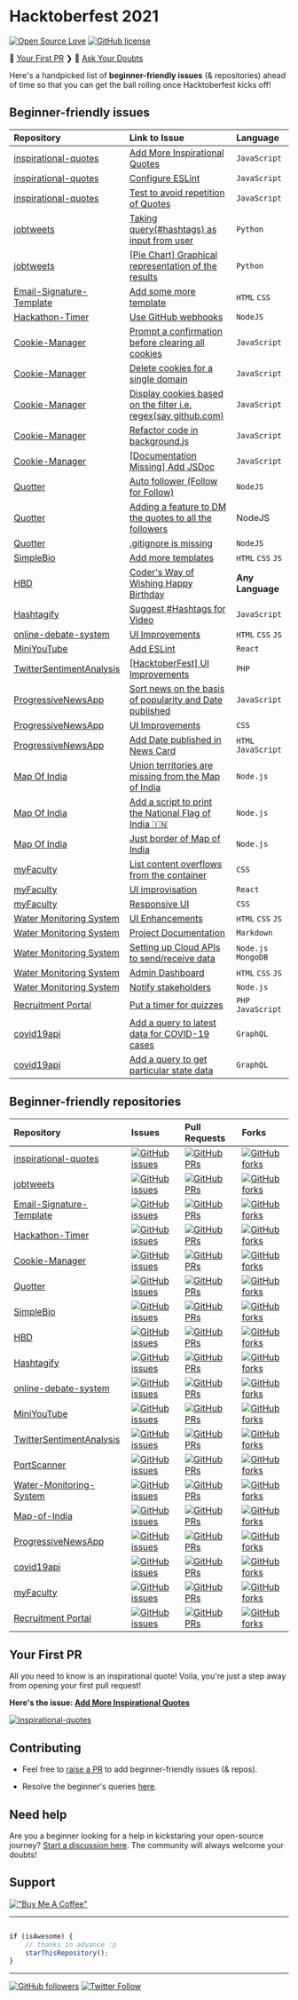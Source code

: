 # Hacktoberfest 2021

[![Open Source Love](https://badges.frapsoft.com/os/v2/open-source.svg?v=103)](https://github.com/vinitshahdeo) [![GitHub license](https://img.shields.io/github/license/vinitshahdeo/HacktoberFest2K19?logo=GITHUB&style=flat)](https://github.com/vinitshahdeo/Hacktoberfest2021/blob/master/LICENSE)

🚀 [Your First PR](Your-First-PR) ❯ 💬 [Ask Your Doubts](https://github.com/vinitshahdeo/Hacktoberfest2021/discussions/1)

Here's a handpicked list of **beginner-friendly issues** (& repositories) ahead of time so that you can get the ball rolling once Hacktoberfest kicks off!

## Beginner-friendly issues

| Repository| Link to Issue  | Language  |
|:--|:--|:--|
| [inspirational-quotes](https://github.com/vinitshahdeo/inspirational-quotes) | [Add More Inspirational Quotes](https://github.com/vinitshahdeo/inspirational-quotes/issues/4)  | `JavaScript`  |
| [inspirational-quotes](https://github.com/vinitshahdeo/inspirational-quotes) | [Configure ESLint](https://github.com/vinitshahdeo/inspirational-quotes/issues/277)  | `JavaScript`  |
| [inspirational-quotes](https://github.com/vinitshahdeo/inspirational-quotes) | [Test to avoid repetition of Quotes](https://github.com/vinitshahdeo/inspirational-quotes/issues/120)  | `JavaScript`  |
| [jobtweets](https://github.com/vinitshahdeo/jobtweets/) | [Taking query(#hashtags) as input from user](https://github.com/vinitshahdeo/jobtweets/issues/3)  | `Python` |
| [jobtweets](https://github.com/vinitshahdeo/jobtweets/) | [[Pie Chart] Graphical representation of the results](https://github.com/vinitshahdeo/jobtweets/issues/28)  | `Python` |
| [Email-Signature-Template](https://github.com/vinitshahdeo/Email-Signature-Template) | [Add some more template](https://github.com/vinitshahdeo/Email-Signature-Template/issues/1)  | `HTML` `CSS`  |
| [Hackathon-Timer](https://github.com/vinitshahdeo/Hackathon-Timer) | [Use GitHub webhooks](https://github.com/vinitshahdeo/Hackathon-Timer/issues/1)  | `NodeJS`  |
| [Cookie-Manager](https://github.com/vinitshahdeo/Cookie-Manager/) | [Prompt a confirmation before clearing all cookies](https://github.com/vinitshahdeo/Cookie-Manager/issues/5)  | `JavaScript` |
| [Cookie-Manager](https://github.com/vinitshahdeo/Cookie-Manager/) | [Delete cookies for a single domain](https://github.com/vinitshahdeo/Cookie-Manager/issues/4) | `JavaScript`  |
| [Cookie-Manager](https://github.com/vinitshahdeo/Cookie-Manager/) | [Display cookies based on the filter i.e. regex(say github.com)](https://github.com/vinitshahdeo/Cookie-Manager/issues/3) | `JavaScript`  |
| [Cookie-Manager](https://github.com/vinitshahdeo/Cookie-Manager/) | [Refactor code in background.js](https://github.com/vinitshahdeo/Cookie-Manager/issues/12) | `JavaScript`  |
| [Cookie-Manager](https://github.com/vinitshahdeo/Cookie-Manager/) | [[Documentation Missing] Add JSDoc](https://github.com/vinitshahdeo/Cookie-Manager/issues/13) | `JavaScript`  |
| [Quotter](https://github.com/vinitshahdeo/Quotter/) | [Auto follower (Follow for Follow)](https://github.com/vinitshahdeo/Quotter/issues/6)  | `NodeJS`  |
| [Quotter](https://github.com/vinitshahdeo/Quotter/) | [Adding a feature to DM the quotes to all the followers](https://github.com/vinitshahdeo/Quotter/issues/5)  | NodeJS  |
| [Quotter](https://github.com/vinitshahdeo/Quotter/) | [.gitignore is missing](https://github.com/vinitshahdeo/Quotter/issues/12)  | `NodeJS`  |
| [SimpleBio](https://github.com/vinitshahdeo/SimpleBio)  | [Add more templates](https://github.com/vinitshahdeo/SimpleBio/issues/4)  | `HTML` `CSS` `JS`  |
| [HBD](https://github.com/vinitshahdeo/HBD/) | [Coder's Way of Wishing Happy Birthday](https://github.com/vinitshahdeo/HBD/issues/1)  | **Any Language**  |
| [Hashtagify](https://github.com/vinitshahdeo/Hashtagify) | [Suggest #Hashtags for Video](https://github.com/vinitshahdeo/Hashtagify/issues/3)  | `JavaScript`  |
| [online-debate-system](https://github.com/vinitshahdeo/online-debate-system) | [UI Improvements](https://github.com/vinitshahdeo/online-debate-system/issues/3)  | `HTML` `CSS` `JS` |
| [MiniYouTube](https://github.com/vinitshahdeo/MiniYouTube) | [Add ESLint](https://github.com/vinitshahdeo/MiniYouTube/issues/1)  | `React` |
| [TwitterSentimentAnalysis](https://github.com/vinitshahdeo/TwitterSentimentAnalysis) | [[HacktoberFest] UI Improvements](https://github.com/vinitshahdeo/TwitterSentimentAnalysis/issues/1)  | `PHP` |
| [ProgressiveNewsApp](https://github.com/vinitshahdeo/ProgressiveNewsApp) | [Sort news on the basis of popularity and Date published](https://github.com/vinitshahdeo/ProgressiveNewsApp/issues/3)  | `JavaScript` |
| [ProgressiveNewsApp](https://github.com/vinitshahdeo/ProgressiveNewsApp) | [UI Improvements](https://github.com/vinitshahdeo/ProgressiveNewsApp/issues/5)  | `CSS` |
| [ProgressiveNewsApp](https://github.com/vinitshahdeo/ProgressiveNewsApp) | [Add Date published in News Card](https://github.com/vinitshahdeo/ProgressiveNewsApp/issues/4)  | `HTML` `JavaScript` |
| [Map Of India](https://github.com/vinitshahdeo/Map-of-India/) | [Union territories are missing from the Map of India](https://github.com/vinitshahdeo/Map-of-India/issues/1)  | `Node.js` |
| [Map Of India](https://github.com/vinitshahdeo/Map-of-India/) | [Add a script to print the National Flag of India :india:](https://github.com/vinitshahdeo/Map-of-India/issues/4)  | `Node.js` |
| [Map Of India](https://github.com/vinitshahdeo/Map-of-India/) | [Just border of Map of India](https://github.com/vinitshahdeo/Map-of-India/issues/2)  | `Node.js` |
| [myFaculty](https://github.com/vinitshahdeo/myFaculty/) | [List content overflows from the container](https://github.com/vinitshahdeo/myFaculty/issues/1)  | `CSS` |
| [myFaculty](https://github.com/vinitshahdeo/myFaculty/) | [UI improvisation](https://github.com/vinitshahdeo/myFaculty/issues/2)  | `React` |
| [myFaculty](https://github.com/vinitshahdeo/myFaculty/) | [Responsive UI](https://github.com/vinitshahdeo/myFaculty/issues/3)  | `CSS` |
| [Water Monitoring System](https://github.com/vinitshahdeo/water-monitoring-system/) | [UI Enhancements](https://github.com/vinitshahdeo/water-monitoring-system/issues/2)  | `HTML` `CSS` `JS` |
| [Water Monitoring System](https://github.com/vinitshahdeo/water-monitoring-system/) | [Project Documentation](https://github.com/vinitshahdeo/water-monitoring-system/issues/3)  | `Markdown` |
| [Water Monitoring System](https://github.com/vinitshahdeo/water-monitoring-system/) | [Setting up Cloud APIs to send/receive data](https://github.com/vinitshahdeo/water-monitoring-system/issues/4)  | `Node.js` `MongoDB` |
| [Water Monitoring System](https://github.com/vinitshahdeo/water-monitoring-system/) | [Admin Dashboard](https://github.com/vinitshahdeo/water-monitoring-system/issues/5)  | `HTML` `CSS` `JS` |
| [Water Monitoring System](https://github.com/vinitshahdeo/water-monitoring-system/) | [Notify stakeholders](https://github.com/vinitshahdeo/water-monitoring-system/issues/6)  | `Node.js` |
| [Recruitment Portal](https://github.com/vinitshahdeo/Recruitment-Portal/) | [Put a timer for quizzes](https://github.com/vinitshahdeo/covid19api/issues/2)  | `PHP` `JavaScript` |
| [covid19api](https://github.com/vinitshahdeo/covid19api/) | [Add a query to latest data for COVID-19 cases](https://github.com/vinitshahdeo/covid19api/issues/5)  | `GraphQL` |
| [covid19api](https://github.com/vinitshahdeo/covid19api/) | [Add a query to get particular state data](https://github.com/vinitshahdeo/covid19api/issues/6)  | `GraphQL` |

## Beginner-friendly repositories

| Repository  | Issues  | Pull Requests  | Forks |
|:--|:--|:--|:--|
| [inspirational-quotes](https://github.com/vinitshahdeo/inspirational-quotes)  | [![GitHub issues](https://img.shields.io/github/issues/vinitshahdeo/inspirational-quotes?color=red&logo=github&style=flat-square)](https://github.com/vinitshahdeo/inspirational-quotes/issues) | [![GitHub PRs](https://img.shields.io/github/issues-pr/vinitshahdeo/inspirational-quotes?style=social&logo=github)](https://github.com/vinitshahdeo/inspirational-quotes/pulls)  | [![GitHub forks](https://img.shields.io/github/forks/vinitshahdeo/inspirational-quotes?style=flat-square&logo=git)](https://github.com/vinitshahdeo/inspirational-quotes/network) |
| [jobtweets](https://github.com/vinitshahdeo/jobtweets/) | [![GitHub issues](https://img.shields.io/github/issues/vinitshahdeo/jobtweets?color=red&logo=github&style=flat-square)](https://github.com/vinitshahdeo/jobtweets/issues)  | [![GitHub PRs](https://img.shields.io/github/issues-pr/vinitshahdeo/jobtweets?style=social&logo=github)](https://github.com/vinitshahdeo/jobtweets/pulls)  | [![GitHub forks](https://img.shields.io/github/forks/vinitshahdeo/jobtweets?style=flat-square&logo=git)](https://github.com/vinitshahdeo/jobtweets/network) |
| [Email-Signature-Template](https://github.com/vinitshahdeo/Email-Signature-Template) | [![GitHub issues](https://img.shields.io/github/issues/vinitshahdeo/Email-Signature-Template?color=red&logo=github&style=flat-square)](https://github.com/vinitshahdeo/Email-Signature-Template/issues)  | [![GitHub PRs](https://img.shields.io/github/issues-pr/vinitshahdeo/Email-Signature-Template?style=social&logo=github)](https://github.com/vinitshahdeo/Email-Signature-Template/pulls)  | [![GitHub forks](https://img.shields.io/github/forks/vinitshahdeo/Email-Signature-Template?style=flat-square&logo=git)](https://github.com/vinitshahdeo/Email-Signature-Template/network) |
| [Hackathon-Timer](https://github.com/vinitshahdeo/Hackathon-Timer) | [![GitHub issues](https://img.shields.io/github/issues/vinitshahdeo/Hackathon-Timer?color=red&logo=github&style=flat-square)](https://github.com/vinitshahdeo/Hackathon-Timer/issues)  | [![GitHub PRs](https://img.shields.io/github/issues-pr/vinitshahdeo/Hackathon-Timer?style=social&logo=github)](https://github.com/vinitshahdeo/Hackathon-Timer/pulls)  | [![GitHub forks](https://img.shields.io/github/forks/vinitshahdeo/Hackathon-Timer?style=flat-square&logo=git)](https://github.com/vinitshahdeo/Hackathon-Timer/network) |
| [Cookie-Manager](https://github.com/vinitshahdeo/Cookie-Manager/) | [![GitHub issues](https://img.shields.io/github/issues/vinitshahdeo/Cookie-Manager?color=red&logo=github&style=flat-square)](https://github.com/vinitshahdeo/Cookie-Manager/issues)  | [![GitHub PRs](https://img.shields.io/github/issues-pr/vinitshahdeo/Cookie-Manager?style=social&logo=github)](https://github.com/vinitshahdeo/Cookie-Manager/pulls)  | [![GitHub forks](https://img.shields.io/github/forks/vinitshahdeo/Cookie-Manager?style=flat-square&logo=git)](https://github.com/vinitshahdeo/Cookie-Manager/network) |
| [Quotter](https://github.com/vinitshahdeo/Quotter/) | [![GitHub issues](https://img.shields.io/github/issues/vinitshahdeo/Quotter?color=red&logo=github&style=flat-square)](https://github.com/vinitshahdeo/Quotter/issues)  | [![GitHub PRs](https://img.shields.io/github/issues-pr/vinitshahdeo/Quotter?style=social&logo=github)](https://github.com/vinitshahdeo/Quotter/pulls)  | [![GitHub forks](https://img.shields.io/github/forks/vinitshahdeo/Quotter?style=flat-square&logo=git)](https://github.com/vinitshahdeo/Quotter/network) |
| [SimpleBio](https://github.com/vinitshahdeo/SimpleBio/) | [![GitHub issues](https://img.shields.io/github/issues/vinitshahdeo/SimpleBio?color=red&logo=github&style=flat-square)](https://github.com/vinitshahdeo/SimpleBio/issues)  | [![GitHub PRs](https://img.shields.io/github/issues-pr/vinitshahdeo/SimpleBio?style=social&logo=github)](https://github.com/vinitshahdeo/SimpleBio/pulls) | [![GitHub forks](https://img.shields.io/github/forks/vinitshahdeo/SimpleBio?style=flat-square&logo=git)](https://github.com/vinitshahdeo/SimpleBio/network) |
| [HBD](https://github.com/vinitshahdeo/HBD) | [![GitHub issues](https://img.shields.io/github/issues/vinitshahdeo/HBD?color=red&logo=github&style=flat-square)](https://github.com/vinitshahdeo/HBD/issues)  | [![GitHub PRs](https://img.shields.io/github/issues-pr/vinitshahdeo/HBD?style=social&logo=github)](https://github.com/vinitshahdeo/HBD/pulls)  | [![GitHub forks](https://img.shields.io/github/forks/vinitshahdeo/HBD?style=flat-square&logo=git)](https://github.com/vinitshahdeo/HBD/network) |
| [Hashtagify](https://github.com/vinitshahdeo/Hashtagify) | [![GitHub issues](https://img.shields.io/github/issues/vinitshahdeo/Hashtagify?color=red&logo=github&style=flat-square)](https://github.com/vinitshahdeo/Hashtagify/issues)  | [![GitHub PRs](https://img.shields.io/github/issues-pr/vinitshahdeo/Hashtagify?style=social&logo=github)](https://github.com/vinitshahdeo/Hashtagify/pulls)  | [![GitHub forks](https://img.shields.io/github/forks/vinitshahdeo/Hashtagify?style=flat-square&logo=git)](https://github.com/vinitshahdeo/Hashtagify/network) |
| [online-debate-system](https://github.com/vinitshahdeo/online-debate-system) | [![GitHub issues](https://img.shields.io/github/issues/vinitshahdeo/online-debate-system?color=red&logo=github&style=flat-square)](https://github.com/vinitshahdeo/online-debate-system/issues)  | [![GitHub PRs](https://img.shields.io/github/issues-pr/vinitshahdeo/online-debate-system?style=social&logo=github)](https://github.com/vinitshahdeo/online-debate-system/pulls) | [![GitHub forks](https://img.shields.io/github/forks/vinitshahdeo/online-debate-system?style=flat-square&logo=git)](https://github.com/vinitshahdeo/online-debate-system/network)  |
| [MiniYouTube](https://github.com/vinitshahdeo/MiniYouTube) | [![GitHub issues](https://img.shields.io/github/issues/vinitshahdeo/MiniYouTube?color=red&logo=github&style=flat-square)](https://github.com/vinitshahdeo/MiniYouTube/issues)  | [![GitHub PRs](https://img.shields.io/github/issues-pr/vinitshahdeo/MiniYouTube?style=social&logo=github)](https://github.com/vinitshahdeo/MiniYouTube/pulls)  | [![GitHub forks](https://img.shields.io/github/forks/vinitshahdeo/MiniYouTube?style=flat-square&logo=git)](https://github.com/vinitshahdeo/MiniYouTube/network) |
| [TwitterSentimentAnalysis](https://github.com/vinitshahdeo/TwitterSentimentAnalysis) | [![GitHub issues](https://img.shields.io/github/issues/vinitshahdeo/TwitterSentimentAnalysis?color=red&logo=github&style=flat-square)](https://github.com/vinitshahdeo/TwitterSentimentAnalysis/issues)  | [![GitHub PRs](https://img.shields.io/github/issues-pr/vinitshahdeo/TwitterSentimentAnalysis?style=social&logo=github)](https://github.com/vinitshahdeo/TwitterSentimentAnalysis/pulls)  | [![GitHub forks](https://img.shields.io/github/forks/vinitshahdeo/TwitterSentimentAnalysis?style=flat-square&logo=git)](https://github.com/vinitshahdeo/TwitterSentimentAnalysis/network) |
| [PortScanner](https://github.com/vinitshahdeo/PortScanner) | [![GitHub issues](https://img.shields.io/github/issues/vinitshahdeo/PortScanner?color=red&logo=github&style=flat-square)](https://github.com/vinitshahdeo/PortScanner/issues)  | [![GitHub PRs](https://img.shields.io/github/issues-pr/vinitshahdeo/PortScanner?style=social&logo=github)](https://github.com/vinitshahdeo/PortScanner/pulls)  | [![GitHub forks](https://img.shields.io/github/forks/vinitshahdeo/PortScanner?style=flat-square&logo=git)](https://github.com/vinitshahdeo/PortScanner/network) |
| [Water-Monitoring-System](https://github.com/vinitshahdeo/Water-Monitoring-System) | [![GitHub issues](https://img.shields.io/github/issues/vinitshahdeo/Water-Monitoring-System?color=red&logo=github&style=flat-square)](https://github.com/vinitshahdeo/Water-Monitoring-System/issues)  | [![GitHub PRs](https://img.shields.io/github/issues-pr/vinitshahdeo/Water-Monitoring-System?style=social&logo=github)](https://github.com/vinitshahdeo/Water-Monitoring-System/pulls)  | [![GitHub forks](https://img.shields.io/github/forks/vinitshahdeo/Water-Monitoring-System?style=flat-square&logo=git)](https://github.com/vinitshahdeo/Water-Monitoring-System/network) |
| [Map-of-India](https://github.com/vinitshahdeo/Map-of-India) | [![GitHub issues](https://img.shields.io/github/issues/vinitshahdeo/Map-of-India?color=red&logo=github&style=flat-square)](https://github.com/vinitshahdeo/Map-of-India/issues)  | [![GitHub PRs](https://img.shields.io/github/issues-pr/vinitshahdeo/Map-of-India?style=social&logo=github)](https://github.com/vinitshahdeo/Map-of-India/pulls)  | [![GitHub forks](https://img.shields.io/github/forks/vinitshahdeo/Map-of-India?style=flat-square&logo=git)](https://github.com/vinitshahdeo/Map-of-India/network) |
| [ProgressiveNewsApp](https://github.com/vinitshahdeo/ProgressiveNewsApp) | [![GitHub issues](https://img.shields.io/github/issues/vinitshahdeo/ProgressiveNewsApp?color=red&logo=github&style=flat-square)](https://github.com/vinitshahdeo/ProgressiveNewsApp/issues)  | [![GitHub PRs](https://img.shields.io/github/issues-pr/vinitshahdeo/ProgressiveNewsApp?style=social&logo=github)](https://github.com/vinitshahdeo/ProgressiveNewsApp/pulls)  | [![GitHub forks](https://img.shields.io/github/forks/vinitshahdeo/ProgressiveNewsApp?style=flat-square&logo=git)](https://github.com/vinitshahdeo/ProgressiveNewsApp/network) |
| [covid19api](https://github.com/vinitshahdeo/covid19api) | [![GitHub issues](https://img.shields.io/github/issues/vinitshahdeo/covid19api?color=red&logo=github&style=flat-square)](https://github.com/vinitshahdeo/covid19api/issues)  | [![GitHub PRs](https://img.shields.io/github/issues-pr/vinitshahdeo/covid19api?style=social&logo=github)](https://github.com/vinitshahdeo/covid19api/pulls)  | [![GitHub forks](https://img.shields.io/github/forks/vinitshahdeo/covid19api?style=flat-square&logo=git)](https://github.com/vinitshahdeo/covid19api/network) |
| [myFaculty](https://github.com/vinitshahdeo/myFaculty) | [![GitHub issues](https://img.shields.io/github/issues/vinitshahdeo/myFaculty?color=red&logo=github&style=flat-square)](https://github.com/vinitshahdeo/myFaculty/issues)  | [![GitHub PRs](https://img.shields.io/github/issues-pr/vinitshahdeo/myFaculty?style=social&logo=github)](https://github.com/vinitshahdeo/myFaculty/pulls)  | [![GitHub forks](https://img.shields.io/github/forks/vinitshahdeo/myFaculty?style=flat-square&logo=git)](https://github.com/vinitshahdeo/myFaculty/network) |
| [Recruitment Portal](https://github.com/vinitshahdeo/Recruitment-Portal) | [![GitHub issues](https://img.shields.io/github/issues/vinitshahdeo/Recruitment-Portal?color=red&logo=github&style=flat-square)](https://github.com/vinitshahdeo/Recruitment-Portal/issues)  | [![GitHub PRs](https://img.shields.io/github/issues-pr/vinitshahdeo/Recruitment-Portal?style=social&logo=github)](https://github.com/vinitshahdeo/Recruitment-Portal/pulls)  | [![GitHub forks](https://img.shields.io/github/forks/vinitshahdeo/Recruitment-Portal?style=flat-square&logo=git)](https://github.com/vinitshahdeo/myFaculty/network) |

## Your First PR

All you need to know is an inspirational quote! Voila, you're just a step away from opening your first pull request!

**Here's the issue: [Add More Inspirational Quotes](https://github.com/vinitshahdeo/inspirational-quotes/issues/4)**

[![inspirational-quotes](https://github-readme-stats.vercel.app/api/pin/?username=vinitshahdeo&repo=inspirational-quotes)](https://github.com/vinitshahdeo/inspirational-quotes)


## Contributing

- Feel free to [raise a PR](https://github.com/vinitshahdeo/Hacktoberfest2021/pulls) to add beginner-friendly issues (& repos).

- Resolve the beginner's queries [here](https://github.com/vinitshahdeo/Hacktoberfest2021/discussions/1).

## Need help

Are you a beginner looking for a help in kickstaring your open-source journey? [Start a discussion here](https://github.com/vinitshahdeo/Hacktoberfest2021/discussions/1). The community will always welcome your doubts!

## Support

[!["Buy Me A Coffee"](https://www.buymeacoffee.com/assets/img/custom_images/orange_img.png)](https://www.buymeacoffee.com/vinitshahdeo)

---------

```javascript

if (isAwesome) {
    // thanks in advance :p
    starThisRepository();
}

```

-----------

[![GitHub followers](https://img.shields.io/github/followers/vinitshahdeo.svg?label=Follow%20@vinitshahdeo&style=social)](https://github.com/vinitshahdeo/) [![Twitter Follow](https://img.shields.io/twitter/follow/Vinit_Shahdeo.svg?style=social)](https://twitter.com/Vinit_Shahdeo)
